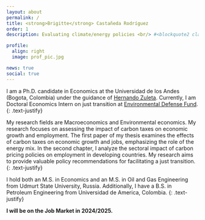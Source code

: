 ```yaml
---
layout: about
permalink: /
title: <strong>Brigitte</strong> Castañeda Rodríguez
order: 1
description: Evaluating climate/energy policies <br/> #<blockquote2 class="warning" id="mymotto" title="Motto"><h5> 'Nothing is built on stone, all is built on sand; but we must build as if the sand were stone.' <br/> – Jorge Luis Borges</h5></blockquote2> 

profile:
  align: right
  image: prof_pic.jpg

news: true
social: true
---
```

I am a Ph.D. candidate in Economics at the Universidad de los Andes (Bogota, Colombia) under the guidance of [Hernando Zuleta](https://scholar.google.com/citations?user=CgFQtFIAAAAJ&hl=en). Currently, I am Doctoral Economics Intern on just transition at [Environmental Defense Fund](https://www.edf.org/).
{: .text-justify}

My research fields are Macroeconomics and Environmental economics. My research focuses on assessing the impact of carbon taxes on economic growth and employment. The first paper of my thesis examines the effects of carbon taxes on economic growth and jobs, emphasizing the role of the energy mix. In the second chapter, I analyze the sectoral impact of carbon pricing policies on employment in developing countries. My research aims to provide valuable policy recommendations for facilitating a just transition.
{: .text-justify}

I hold both an M.S. in Economics and an M.S. in Oil and Gas Engineering from Udmurt State University, Russia. Additionally, I have a B.S. in Petroleum Engineering from Universidad de America, Colombia.
{: .text-justify}

**I will be on the Job Market in 2024/2025.**

